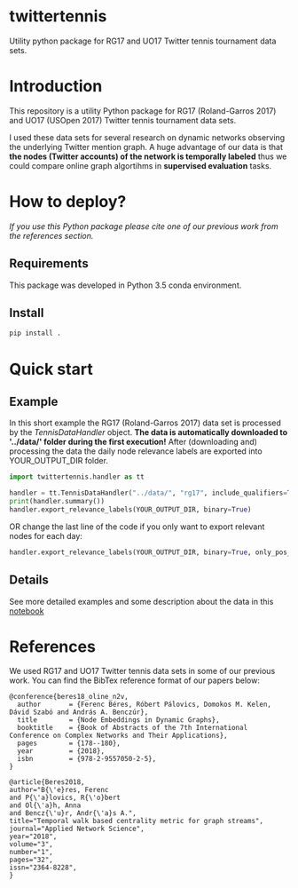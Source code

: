﻿twittertennis
==============

Utility python package for RG17 and UO17 Twitter tennis tournament data sets.

# Introduction

This repository is a utility Python package for RG17 (Roland-Garros 2017) and UO17 (USOpen 2017) Twitter tennis tournament data sets.

I used these data sets for several research on dynamic networks observing the underlying Twitter mention graph. A huge advantage of our data is that **the nodes (Twitter accounts) of the network is temporally labeled** thus we could compare online graph algortihms in **supervised evaluation** tasks.

# How to deploy?

*If you use this Python package please cite one of our previous work from the references section.*

## Requirements

This package was developed in Python 3.5 conda environment.

## Install

```bash
pip install .
```

# Quick start

## Example

In this short example the RG17 (Roland-Garros 2017) data set is processed by the *TennisDataHandler* object. **The data is automatically downloaded to '../data/' folder during the first execution!** After (downloading and) processing the data the daily node relevance labels are exported into YOUR_OUTPUT_DIR folder. 

```python
import twittertennis.handler as tt

handler = tt.TennisDataHandler("../data/", "rg17", include_qualifiers=True)
print(handler.summary())
handler.export_relevance_labels(YOUR_OUTPUT_DIR, binary=True)
```
OR change the last line of the code if you only want to export relevant nodes for each day:
```python
handler.export_relevance_labels(YOUR_OUTPUT_DIR, binary=True, only_pos_label=True)
```

## Details

See more detailed examples and some description about the data in this [notebook](./examples/Examples.ipynb)

# References

We used RG17 and UO17 Twitter tennis data sets in some of our previous work. You can find the BibTex reference format of our papers below:
```
@conference{beres18_oline_n2v,
  author       = {Ferenc Béres, Róbert Pálovics, Domokos M. Kelen, Dávid Szabó and András A. Benczúr}, 
  title        = {Node Embeddings in Dynamic Graphs},
  booktitle    = {Book of Abstracts of the 7th International Conference on Complex Networks and Their Applications},
  pages        = {178--180},
  year         = {2018},
  isbn         = {978-2-9557050-2-5},
}
```

```
@article{Beres2018,
author="B{\'e}res, Ferenc
and P{\'a}lovics, R{\'o}bert
and Ol{\'a}h, Anna
and Bencz{\'u}r, Andr{\'a}s A.",
title="Temporal walk based centrality metric for graph streams",
journal="Applied Network Science",
year="2018",
volume="3",
number="1",
pages="32",
issn="2364-8228",
}
```
